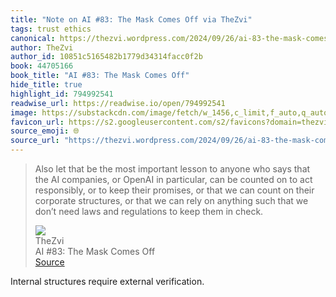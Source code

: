 ```yaml
---
title: "Note on AI #83: The Mask Comes Off via TheZvi"
tags: trust ethics
canonical: https://thezvi.wordpress.com/2024/09/26/ai-83-the-mask-comes-off/
author: TheZvi
author_id: 10851c5165482b1779d34314facc0f2b
book: 44705166
book_title: "AI #83: The Mask Comes Off"
hide_title: true
highlight_id: 794992541
readwise_url: https://readwise.io/open/794992541
image: https://substackcdn.com/image/fetch/w_1456,c_limit,f_auto,q_auto:good,fl_progressive:steep/https%3A%2F%2Fsubstack-post-media.s3.amazonaws.com%2Fpublic%2Fimages%2Fb8e7a312-5358-4097-bed0-d08321107758_875x470.png
favicon_url: https://s2.googleusercontent.com/s2/favicons?domain=thezvi.wordpress.com
source_emoji: 🌐
source_url: "https://thezvi.wordpress.com/2024/09/26/ai-83-the-mask-comes-off/#:~:text=Also%20let%20that,them%20in%20check."
---
```


> Also let that be the most important lesson to anyone who says that the AI companies, or OpenAI in particular, can be counted on to act responsibly, or to keep their promises, or that we can count on their corporate structures, or that we can rely on anything such that we don’t need laws and regulations to keep them in check.
> <div class="quoteback-footer"><div class="quoteback-avatar"><img class="mini-favicon" src="https://s2.googleusercontent.com/s2/favicons?domain=thezvi.wordpress.com"></div><div class="quoteback-metadata"><div class="metadata-inner"><span style="display:none">FROM:</span><div aria-label="TheZvi" class="quoteback-author"> TheZvi</div><div aria-label="AI #83: The Mask Comes Off" class="quoteback-title"> AI #83: The Mask Comes Off</div></div></div><div class="quoteback-backlink"><a target="_blank" aria-label="go to the full text of this quotation" rel="noopener" href="https://thezvi.wordpress.com/2024/09/26/ai-83-the-mask-comes-off/#:~:text=Also%20let%20that,them%20in%20check." class="quoteback-arrow"> Source</a></div></div>

Internal structures require external verification.